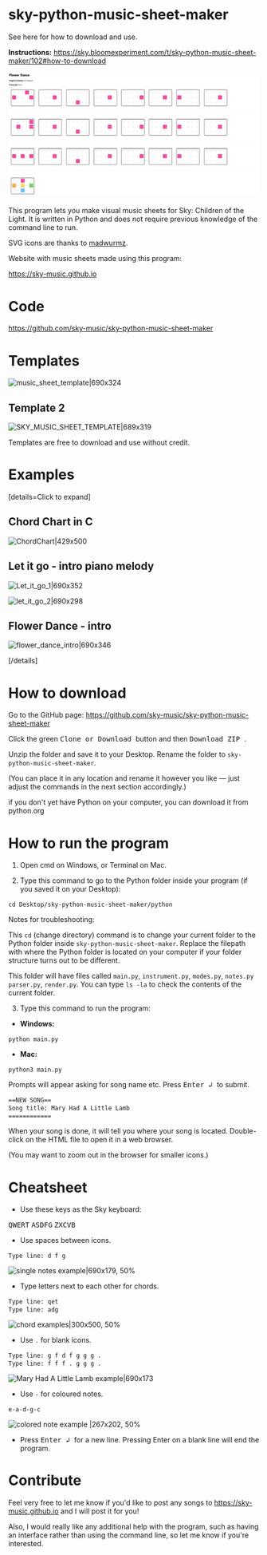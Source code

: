 # sky-python-music-sheet-maker

See here for how to download and use.

**Instructions:** https://sky.bloomexperiment.com/t/sky-python-music-sheet-maker/102#how-to-download

![Flower Dance intro music sheet](https://raw.githubusercontent.com/sky-music/sky-python-music-sheet-maker/master/images/flower_dance_intro.png)

This program lets you make visual music sheets for Sky: Children of the Light. It is written in Python and does not require previous knowledge of the command line to run. 

SVG icons are thanks to [madwurmz](http://madwurmz.com).

Website with music sheets made using this program: 

https://sky-music.github.io

# Code

https://github.com/sky-music/sky-python-music-sheet-maker

# Templates

![music_sheet_template|690x324](https://sky.bloomexperiment.com/uploads/default/original/1X/228ee908a12320236b4fc07be9fc04005d3c0d8d.png) 

## Template 2
![SKY_MUSIC_SHEET_TEMPLATE|689x319](https://sky.bloomexperiment.com/uploads/default/original/1X/321441f67b523588a1e031c62d475abaf5003a8e.png) 


Templates are free to download and use without credit.

# Examples

[details=Click to expand]

## Chord Chart in C

![ChordChart|429x500](https://sky.bloomexperiment.com/uploads/default/original/1X/35846c5ed45a2241fe48c855e9ac39dfbaa2d188.png) 

## Let it go - intro piano melody
![Let_it_go_1|690x352](https://sky.bloomexperiment.com/uploads/default/original/1X/6668aad19292a1160270cfe0ea77c2c438a6bedd.png)

![let_it_go_2|690x298](https://sky.bloomexperiment.com/uploads/default/original/1X/450327ab3240743ec166d75322b86eaed2a3efa9.png) 

## Flower Dance - intro

![flower_dance_intro|690x346](https://sky.bloomexperiment.com/uploads/default/original/1X/e6f464e420070f7121c1f2ad4562ae58a3f607f1.png) 

[/details]

# How to download

Go to the GitHub page: https://github.com/sky-music/sky-python-music-sheet-maker

Click the green <kbd> Clone or Download </kbd> button and then <kbd> Download ZIP </kbd>.

Unzip the folder and save it to your Desktop. Rename the folder to `sky-python-music-sheet-maker`. 

(You can place it in any location and rename it however you like — just adjust the commands in the next section accordingly.)

if you don't yet have Python on your computer, you can download it from python.org

# How to run the program

1. Open cmd on Windows, or Terminal on Mac.

2. Type this command to go to the Python folder inside your program (if you saved it on your Desktop):

```
cd Desktop/sky-python-music-sheet-maker/python
```

Notes for troubleshooting:

This `cd` (change directory) command is to change your current folder to the Python folder inside `sky-python-music-sheet-maker`. Replace the filepath with where the Python folder is located on your computer if your folder structure turns out to be different.

This folder will have files called `main.py`,  `instrument.py`, `modes.py`, `notes.py` `parser.py`,  `render.py`. You can type `ls -la` to check the contents of the current folder.

3. Type this command to run the program:

  - **Windows:** 

```
python main.py
```

  - **Mac:** 

```
python3 main.py
```

Prompts will appear asking for song name etc. Press <kbd>Enter ↲ </kbd> to submit.

```text
==NEW SONG==
Song title: Mary Had A Little Lamb
============
```

When your song is done, it will tell you where your song is located. Double-click on the HTML file to open it in a web browser. 

(You may want to zoom out in the browser for smaller icons.)

# Cheatsheet

- Use these keys as the Sky keyboard:

<kbd>Q</kbd><kbd>W</kbd><kbd>E</kbd><kbd>R</kbd><kbd>T</kbd>
<kbd>A</kbd><kbd>S</kbd><kbd>D</kbd><kbd>F</kbd><kbd>G</kbd>
<kbd>Z</kbd><kbd>X</kbd><kbd>C</kbd><kbd>V</kbd><kbd>B</kbd>

- Use spaces between icons.

```text
Type line: d f g
```

![single notes example|690x179, 50%](https://sky.bloomexperiment.com/uploads/default/original/1X/54edd3ae95211f506835eed1b66a6a963ba04a8c.png) 

- Type letters next to each other for chords.

```text
Type line: qet 
Type line: adg
```

![chord examples|300x500, 50%](https://sky.bloomexperiment.com/uploads/default/original/1X/f59dea80479ed0496f799150d01a598de6401b95.png) 

- Use `.` for blank icons.

```text
Type line: g f d f g g g .
Type line: f f f . g g g .
```

![Mary Had A Little Lamb example|690x173](https://sky.bloomexperiment.com/uploads/default/original/1X/70fd16c9e78f6727bfeecf7854c80a7110fc6723.png) 

- Use `-` for coloured notes.

```
e-a-d-g-c
```

![colored note example |267x202, 50%](https://sky.bloomexperiment.com/uploads/default/original/1X/1e80b7d6d7be3978bf7ba58a4b7b2439a777a89f.png) 

- Press <kbd>Enter ↲ </kbd> for a new line. Pressing Enter on a blank line will end the program.

# Contribute

Feel very free to let me know if you'd like to post any songs to https://sky-music.github.io and I will post it for you!

Also, I would really like any additional help with the program, such as having an interface rather than using the command line, so let me know if you're interested.
